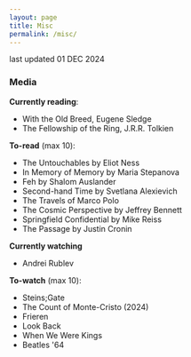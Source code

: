 ```yaml
---
layout: page
title: Misc
permalink: /misc/
---
```

last updated 01 DEC 2024

### Media
**Currently reading**:
- With the Old Breed, Eugene Sledge
- The Fellowship of the Ring, J.R.R. Tolkien
 
**To-read** (max 10):
- The Untouchables by Eliot Ness
- In Memory of Memory by Maria Stepanova
- Feh by Shalom Auslander
- Second-hand Time by Svetlana Alexievich
- The Travels of Marco Polo
- The Cosmic Perspective by Jeffrey Bennett
- Springfield Confidential by Mike Reiss
- The Passage by Justin Cronin

**Currently watching**
- Andrei Rublev

**To-watch** (max 10):
- Steins;Gate
- The Count of Monte-Cristo (2024)
- Frieren
- Look Back
- When We Were Kings
- Beatles '64